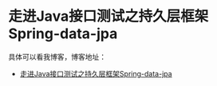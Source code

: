 # 走进Java接口测试之持久层框架Spring-data-jpa

具体可以看我博客，博客地址： 
- [走进Java接口测试之持久层框架Spring-data-jpa](https://blog.csdn.net/zuozewei/article/details/85220869)
